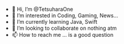 - 👋 Hi, I’m @TetsuharaOne
- 👀 I’m interested in Coding, Gaming, News...
- 🌱 I’m currently learning Java, Swift
- 💞️ I’m looking to collaborate on nothing atm
- 📫 How to reach me ... is a good question

<!---
TetsuharaOne/TetsuharaOne is a ✨ special ✨ repository because its `README.md` (this file) appears on your GitHub profile.
You can click the Preview link to take a look at your changes.
--->

